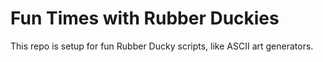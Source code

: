 # Fun Times with Rubber Duckies

This repo is setup for fun Rubber Ducky scripts, like ASCII art generators.
